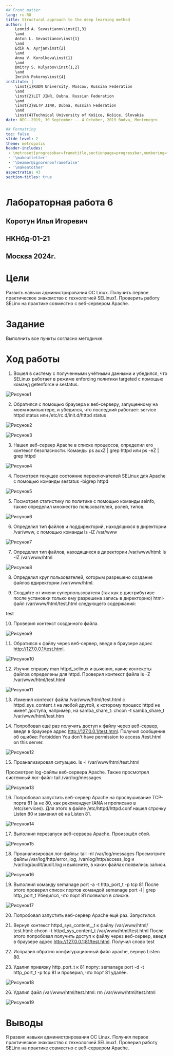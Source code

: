 ```yaml
---
## Front matter
lang: ru-RU
title: Structural approach to the deep learning method
author: |
	Leonid A. Sevastianov\inst{1,3}
	\and
	Anton L. Sevastianov\inst{1}
	\and
	Edik A. Ayrjan\inst{2}
	\and
	Anna V. Korolkova\inst{1}
	\and
	Dmitry S. Kulyabov\inst{1,2}
	\and
	Imrikh Pokorny\inst{4}
institute: |
	\inst{1}RUDN University, Moscow, Russian Federation
	\and
	\inst{2}LIT JINR, Dubna, Russian Federation
	\and
	\inst{3}BLTP JINR, Dubna, Russian Federation
	\and
	\inst{4}Technical University of Košice, Košice, Slovakia
date: NEC--2019, 30 September -- 4 October, 2019 Budva, Montenegro

## Formatting
toc: false
slide_level: 2
theme: metropolis
header-includes: 
 - \metroset{progressbar=frametitle,sectionpage=progressbar,numbering=fraction}
 - '\makeatletter'
 - '\beamer@ignorenonframefalse'
 - '\makeatother'
aspectratio: 43
section-titles: true
---
```



# Лабораторная работа 6

## Коротун Илья Игоревич
## НКНбд-01-21
## Москва 2024г.

# Цели

Развить навыки администрирования ОС Linux. Получить первое практическое знакомство с технологией SELinux1. Проверить работу SELinx на практике совместно с веб-сервером Apache.

# Задание

Выполнить все пункты согласно методичке.

# Ход работы 

1. Вошел в систему с полученными учётными данными и убедился, что SELinux работает в режиме enforcing политики targeted с помощью команд getenforce и sestatus.

![Рисунок1](image/k1.jpg)

2. Обратился с помощью браузера к веб-серверу, запущенному на моем компьютере, и убедился, что последний работает:
service httpd status или /etc/rc.d/init.d/httpd status

![Рисунок2](image/k2.jpg)

![Рисунок3](image/k3.jpg)

3. Нашел веб-сервер Apache в списке процессов, определил его контекст безопасности. Команды ps auxZ | grep httpd или ps -eZ | grep httpd

![Рисунок4](image/k4.jpg)

4. Посмотрел текущее состояние переключателей SELinux для Apache с помощью команды sestatus -bigrep httpd

![Рисунок5](image/k5.jpg)

5. Посмотрел статистику по политике с помощью команды seinfo, также определил множество пользователей, ролей, типов.

![Рисунок6](image/k6.jpg)

6. Определил тип файлов и поддиректорий, находящихся в директории /var/www, с помощью команды ls -lZ /var/www

![Рисунок7](image/k7.jpg)

7. Определил тип файлов, находящихся в директории /var/www/html: ls -lZ /var/www/html

![Рисунок8](image/k8.jpg)

8. Определил круг пользователей, которым разрешено создание файлов вдиректории /var/www/html.

9. Создайте от имени суперпользователя (так как в дистрибутиве после установки только ему разрешена запись в директорию) html-файл /var/www/html/test.html следующего содержания:
    
<html>
<body>test</body>
</html>

10. Проверил контекст созданного файла.

![Рисунок9](image/k9.jpg)

11. Обратился к файлу через веб-сервер, введя в браузере адрес http://127.0.0.1/test.html.

![Рисунок10](image/k10.jpg)

12. Изучил справку man httpd_selinux и выяснил, какие контексты файлов определены для httpd. Проверил контекст файла ls -Z /var/www/html/test.html

![Рисунок11](image/k11.jpg)

13. Изменил контекст файла /var/www/html/test.html с httpd_sys_content_t на любой другой, к которому процесс httpd не имеет доступа, например, на samba_share_t:
chcon -t samba_share_t /var/www/html/test.htm

14. Попробовал ещё раз получить доступ к файлу через веб-сервер, введя в
браузере адрес http://127.0.0.1/test.html. Получил сообщение об ошибке:
Forbidden
You don't have permission to access /test.html on this server.

![Рисунок12](image/k12.jpg)

15. Проанализировал ситуацию.
ls -l /var/www/html/test.html

Просмотрел log-файлы веб-сервера Apache. Также просмотрел системный лог-файл:
tail /var/log/messages

![Рисунок13](image/k13.jpg)

16. Попробовал запустить веб-сервер Apache на прослушивание ТСР-порта
81 (а не 80, как рекомендует IANA и прописано в /etc/services). Для
этого в файле /etc/httpd/httpd.conf нашел строчку Listen 80 и
заменил её на Listen 81.

![Рисунок14](image/k14.jpg)

17. Выполнил перезапуск веб-сервера Apache. Произошёл сбой.

![Рисунок15](image/k15.jpg)

18. Проанализировал лог-файлы:
tail -nl /var/log/messages
Просмотрите файлы /var/log/http/error_log,
/var/log/http/access_log и /var/log/audit/audit.log и
выясните, в каких файлах появились записи.

![Рисунок16](image/k16.jpg)

19. Выполнил команду
semanage port -a -t http_port_t -р tcp 81
После этого проверил список портов командой
semanage port -l | grep http_port_t
Убедился, что порт 81 появился в списке.

![Рисунок17](image/k17.jpg)

20. Попробовал запустить веб-сервер Apache ещё раз. Запустился.

21. Вернул контекст httpd_sys_cоntent__t к файлу /var/www/html/ test.html:
chcon -t httpd_sys_content_t /var/www/html/test.html
После этого попробовал получить доступ к файлу через веб-сервер, введя в браузере адрес http://127.0.0.1:81/test.html.
Получил слово test

22. Исправил обратно конфигурационный файл apache, вернув Listen 80.

23. Удалил привязку http_port_t к 81 порту: semanage port -d -t http_port_t -p tcp 81 и проверил, что порт 81 удалён.

![Рисунок18](image/k18.jpg)

26. Удалил файл /var/www/html/test.html: rm /var/www/html/test.html

![Рисунок19](image/k19.jpg)


# Выводы

Я развил навыки администрирования ОС Linux. Получил первое практическое знакомство с технологией SELinux1. Проверил работу SELinx на практике совместно с веб-сервером Apache.
